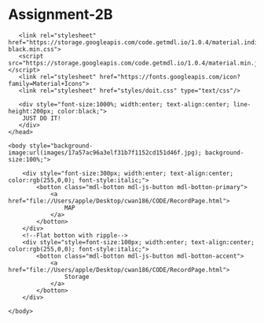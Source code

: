 # Assignment-2B<!DOCTYPE html>
<html lang="en">
   <head>
       
       <link rel="stylesheet" href="https://storage.googleapis.com/code.getmdl.io/1.0.4/material.indigo-black.min.css">
       <script src="https://storage.googleapis.com/code.getmdl.io/1.0.4/material.min.js"></script>
       <link rel="stylesheet" href="https://fonts.googleapis.com/icon?family=Material+Icons">
       <link rel="stylesheet" href="styles/doit.css" type="text/css"/>
       
       <div style="font-size:1000%; width:enter; text-align:center; line-height:200px; color:black;">
        JUST DO IT!
       </div>
    </head>
    
    <body style="background-image:url(images/17a57ac96a3elf31b7f1152cd151d46f.jpg); background-size:100%;">
        
        <div style="font-size:300px; width:enter; text-align:center; color:rgb(255,0,0); font-style:italic;">
            <botton class="mdl-botton mdl-js-button mdl-botton-primary">
                <a href="file://Users/apple/Desktop/cwan186/CODE/RecordPage.html">
                    MAP
                </a>
            </botton>
        </div>
        <!--Flat botton with ripple-->
        <div style="style=font-size:100px; width:enter; text-align:center; color:rgb(255,0,0); font-style:italic;">
            <botton class="mdl-botton mdl-js-button mdl-botton-accent">
                <a href="file://Users/apple/Desktop/cwan186/CODE/RecordPage.html">
                    Storage
                </a>
            </botton>
        </div>
            
    </body>
</html>
